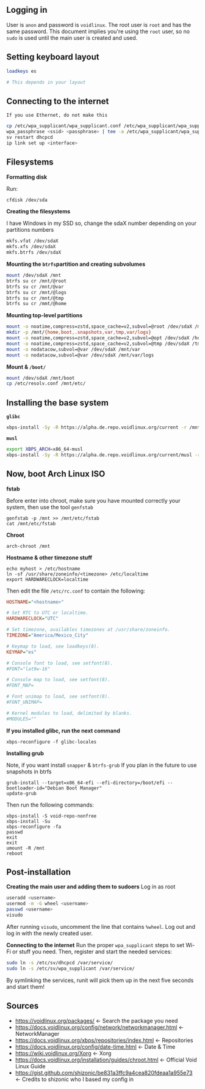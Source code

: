 ## Logging in
User is `anon` and password is `voidlinux`.
The root user is `root` and has the same password.
This document implies you're using the `root` user, so no `sudo` is used until the main user is created and used.

## Setting keyboard layout
```sh
loadkeys es 

# This depends in your layout
```

## Connecting to the internet

```If you use Ethernet, do not make this```

```sh
cp /etc/wpa_supplicant/wpa_supplicant.conf /etc/wpa_supplicant/wpa_supplicant-<interface>.conf
wpa_passphrase <ssid> <passphrase> | tee -a /etc/wpa_supplicant/wpa_supplicant-<interface>.conf
sv restart dhcpcd
ip link set up <interface>
```
## Filesystems

**Formatting disk**

Run:
```sh
cfdisk /dev/sda
```

**Creating the filesystems**

I have Windows in my SSD so, change the sdaX number depending on your partitions numbers

```sh
mkfs.vfat /dev/sdaX
mkfs.xfs /dev/sdaX
mkfs.btrfs /dev/sdaX
```

**Mounting the `btrfs`partition and creating subvolumes**
```sh
mount /dev/sdaX /mnt
btrfs su cr /mnt/@root
btrfs su cr /mnt/@var
btrfs su cr /mnt/@logs
btrfs su cr /mnt/@tmp
btrfs su cr /mmt/@home
```

**Mounting top-level partitions**
```sh
mount -o noatime,compress=zstd,space_cache=v2,subvol=@root /dev/sdaX /mnt
mkdir -p /mnt/{home,boot,.snapshots,var,tmp,var/logs}
mount -o noatime,compress=zstd,space_cache=v2,subvol=@opt /dev/sdaX /homme
mount -o noatime,compress=zstd,space_cache=v2,subvol=@tmp /dev/sdaX /tmp
mount -o nodatacow,subvol=@var /dev/sdaX /mnt/var
mount -o nodatacow,subvol=@var /dev/sdaX /mnt/var/logs
```
**Mount & `/boot/`**
```sh
mount /dev/sdaX /mnt/boot
cp /etc/resolv.conf /mnt/etc/
```

## Installing the base system

**`glibc`**
```sh
xbps-install -Sy -R https://alpha.de.repo.voidlinux.org/current -r /mnt base-system btrfs-progs xfsprogs zstd grub-x86_64-efi nano
```
**`musl`**
```sh
export XBPS_ARCH=x86_64-musl
xbps-install -Sy -R https://alpha.de.repo.voidlinux.org/current/musl -r /mnt base-system btrfs-progs xfs-progs zstd grub-x86_64-efi nano
```

## Now, boot Arch Linux ISO

**fstab**

Before enter into chroot, make sure you have mounted correctly your system, then use the tool `genfstab`

```
genfstab -p /mnt >> /mnt/etc/fstab
cat /mnt/etc/fstab
```

**Chroot**
```
arch-chroot /mnt
```

**Hostname & other timezone stuff**

```
echo myhost > /etc/hostname
ln -sf /usr/share/zoneinfo/<timezone> /etc/localtime
export HARDWARECLOCK=localtime
```

Then edit the file `/etc/rc.conf` to contain the following:
```ini
HOSTNAME="<hostname>"

# Set RTC to UTC or localtime.
HARDWARECLOCK="UTC"

# Set timezone, availables timezones at /usr/share/zoneinfo.
TIMEZONE="America/Mexico_City"

# Keymap to load, see loadkeys(8).
KEYMAP="es"

# Console font to load, see setfont(8).
#FONT="lat9w-16"

# Console map to load, see setfont(8).
#FONT_MAP=

# Font unimap to load, see setfont(8).
#FONT_UNIMAP=

# Kernel modules to load, delimited by blanks.
#MODULES=""
```

**If you installed glibc, run the next command**
```
xbps-reconfigure -f glibc-locales
```
**Installing grub**

Note, if you want install `snapper` & `btrfs-grub` If you plan in the future to use snapshots in btrfs

```
grub-install --target=x86_64-efi --efi-directory=/boot/efi --bootloader-id="Debian Boot Manager"
update-grub
```

Then run the following commands:
```
xbps-install -S void-repo-nonfree
xbps-install -Su
xbps-reconfigure -fa
passwd
exit
exit
umount -R /mnt
reboot
```

## Post-installation

**Creating the main user and adding them to sudoers**
Log in as root
```sh
useradd <username>
usermod -m -G wheel <username>
passwd <username>
visudo
```
After running `visudo`, uncomment the line that contains `%wheel`. Log out and log in with the newly created user.


**Connecting to the internet**
Run the proper `wpa_supplicant` steps to set Wi-Fi or stuff you need. Then, register and start the needed services:
```sh
sudo ln -s /etc/sv/dhcpcd /var/service/
sudo ln -s /etc/sv/wpa_supplicant /var/service/
```
By symlinking the services, runit will pick them up in the next five seconds and start them!

## Sources
- https://voidlinux.org/packages/ <- Search the package you need
- https://docs.voidlinux.org/config/network/networkmanager.html <- NetworkManager
- https://docs.voidlinux.org/xbps/repositories/index.html <- Repositories
- https://docs.voidlinux.org/config/date-time.html <- Date & Time
- https://wiki.voidlinux.org/Xorg <- Xorg
- https://docs.voidlinux.org/installation/guides/chroot.html <- Official Void Linux Guide
- https://gist.github.com/shizonic/be831a3ffc9a4cea820fdeaa1a955e73 <- Credits to shizonic who I based my config in